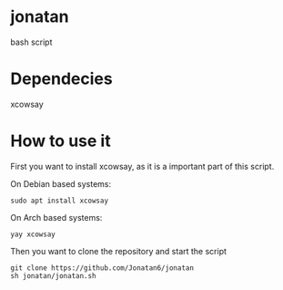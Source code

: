 # jonatan
bash script

# Dependecies
xcowsay

# How to use it
First you want to install xcowsay, as it is a important part of this script.

On Debian based systems:
```
sudo apt install xcowsay
```

On Arch based systems:
```
yay xcowsay
```

Then you want to clone the repository and start the script
```
git clone https://github.com/Jonatan6/jonatan
sh jonatan/jonatan.sh
```
